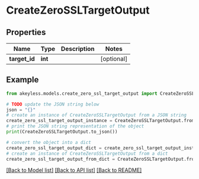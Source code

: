 # CreateZeroSSLTargetOutput


## Properties

Name | Type | Description | Notes
------------ | ------------- | ------------- | -------------
**target_id** | **int** |  | [optional] 

## Example

```python
from akeyless.models.create_zero_ssl_target_output import CreateZeroSSLTargetOutput

# TODO update the JSON string below
json = "{}"
# create an instance of CreateZeroSSLTargetOutput from a JSON string
create_zero_ssl_target_output_instance = CreateZeroSSLTargetOutput.from_json(json)
# print the JSON string representation of the object
print(CreateZeroSSLTargetOutput.to_json())

# convert the object into a dict
create_zero_ssl_target_output_dict = create_zero_ssl_target_output_instance.to_dict()
# create an instance of CreateZeroSSLTargetOutput from a dict
create_zero_ssl_target_output_from_dict = CreateZeroSSLTargetOutput.from_dict(create_zero_ssl_target_output_dict)
```
[[Back to Model list]](../README.md#documentation-for-models) [[Back to API list]](../README.md#documentation-for-api-endpoints) [[Back to README]](../README.md)


